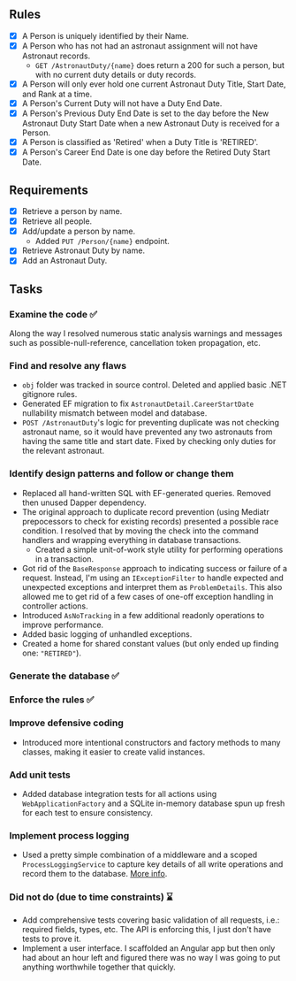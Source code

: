 ﻿## Rules

- [x] A Person is uniquely identified by their Name.
- [x] A Person who has not had an astronaut assignment will not have Astronaut records.
	- `GET /AstronautDuty/{name}` does return a 200 for such a person, but with no current duty details or duty records.
- [x] A Person will only ever hold one current Astronaut Duty Title, Start Date, and Rank at a time.
- [x] A Person's Current Duty will not have a Duty End Date.
- [x] A Person's Previous Duty End Date is set to the day before the New Astronaut Duty Start Date when a new Astronaut Duty is received for a Person.
- [x] A Person is classified as 'Retired' when a Duty Title is 'RETIRED'.
- [x] A Person's Career End Date is one day before the Retired Duty Start Date.

## Requirements

- [x] Retrieve a person by name.
- [x] Retrieve all people.
- [x] Add/update a person by name.
	- Added `PUT /Person/{name}` endpoint.	
- [x] Retrieve Astronaut Duty by name.
- [x] Add an Astronaut Duty.

## Tasks

### Examine the code ✅

Along the way I resolved numerous static analysis warnings and messages such as possible-null-reference, cancellation token propagation, etc.

### Find and resolve any flaws
- `obj` folder was tracked in source control. Deleted and applied basic .NET gitignore rules.
- Generated EF migration to fix `AstronautDetail.CareerStartDate` nullability mismatch between model and database.
- `POST /AstronautDuty`'s logic for preventing duplicate was not checking astronaut name, so it would have prevented any two astronauts from having the same title and start date. Fixed by checking only duties for the relevant astronaut.

### Identify design patterns and follow or change them
- Replaced all hand-written SQL with EF-generated queries. Removed then unused Dapper dependency.
- The original approach to duplicate record prevention (using Mediatr prepocessors to check for existing records) presented a possible race condition. I resolved that by moving the check into the command handlers and wrapping everything in database transactions.
   - Created a simple unit-of-work style utility for performing operations in a transaction.
- Got rid of the `BaseResponse` approach to indicating success or failure of a request. Instead, I'm using an `IExceptionFilter` to handle expected and unexpected exceptions and interpret them as `ProblemDetails`. This also allowed me to get rid of a few cases of one-off exception handling in controller actions.
- Introduced `AsNoTracking` in a few additional readonly operations to improve performance.
- Added basic logging of unhandled exceptions.
- Created a home for shared constant values (but only ended up finding one: `"RETIRED"`).

### Generate the database ✅

### Enforce the rules ✅

### Improve defensive coding
- Introduced more intentional constructors and factory methods to many classes, making it easier to create valid instances.

### Add unit tests
- Added database integration tests for all actions using `WebApplicationFactory` and a SQLite in-memory database spun up fresh for each test to ensure consistency.

### Implement process logging
- Used a pretty simple combination of a middleware and a scoped `ProcessLoggingService` to capture key details of all write operations and record them to the database. [More info](https://github.com/JackOlsen/bamtech-exercise-jo2025/pull/12).

### Did not do (due to time constraints) ⌛
- Add comprehensive tests covering basic validation of all requests, i.e.: required fields, types, etc. The API is enforcing this, I just don't have tests to prove it.
- Implement a user interface. I scaffolded an Angular app but then only had about an hour left and figured there was no way I was going to put anything worthwhile together that quickly.
